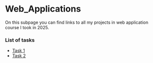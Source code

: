 # Web_Applications

On this subpage you can find links to all my projects in web application course I took in 2025.

### List of tasks
  - [Task 1 ](https://piotrdudziak.github.io/Web_Applications/Task1/star_wars)
  - [Task 2](https://piotrdudziak.github.io/Web_Applications/Task2/starwars)

